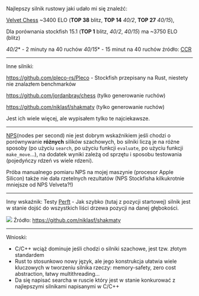 Najlepszy silnik rustowy jaki udało mi się znaleźć:

[Velvet Chess](https://github.com/mhonert/velvet-chess) ~3400 ELO (**TOP 38** blitz, **TOP 14** _40/2_, **TOP 27** _40/15_), 

Dla porównania stockfish 15.1 (**TOP 1** blitz, _40/2_, _40/15_) ma ~3750 ELO (blitz)

_40/2_* - 2 minuty na 40 ruchów
_40/15_* - 15 minut na 40 ruchów
źródło: [CCR](https://www.computerchess.org.uk/ccrl/404/rating_list_all.html)

----
Inne silniki: 

https://github.com/pleco-rs/Pleco - Stockfish przepisany na Rust, niestety nie znalazłem benchmarków

https://github.com/jordanbray/chess (tylko generowanie ruchów)

https://github.com/niklasf/shakmaty (tylko generowanie ruchów)

Jest ich wiele więcej, ale wypisałem tylko te najciekawsze.

----

[NPS](https://www.chessprogramming.org/Nodes_per_Second)(nodes per second) nie jest dobrym wskaźnikiem jeśli chodzi o porównywanie **różnych** silików szachowych, bo silniki liczą je na różne sposoby (po użyciu `search`, po użyciu funkcji `evaluate`, po użyciu funkcji `make_move`...), na dodatek wyniki zależą od sprzętu i sposobu testowania (pojedyńczy rdzeń vs wiele rdzeni).

Próba manualnego pomiaru NPS na mojej maszynie (procesor Apple Silicon) także nie dała rzetelnych rezultatów (NPS Stockfisha kilkukrotnie mniejsze od NPS Velveta?!)

---
Inny wskaźnik:
Testy [Perft](https://www.chessprogramming.org/Perft) - Jak szybko (tutaj z pozycji startowej) silnik jest w stanie dojść do wszystkich liści drzewa pozycji na danej głębokości.

![](https://i.imgur.com/uhUTSLX.png)
Źródło: https://github.com/niklasf/shakmaty

----

Wnioski:
- C/C++ wciąż dominuje jeśli chodzi o silniki szachowe, jest tzw. złotym standardem
- Rust to stosunkowo nowy język, ale jego konstrukcja ułatwia wiele kluczowych w tworzeniu silnika rzeczy: memory-safety, zero cost abstraction, łatwy multithreading...
- Da się napisać searcha w ruscie który jest w stanie konkurować z najlepszymi silnikami napisanymi w C/C++
